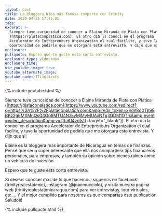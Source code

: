 ```yaml
---
layout: post
title: La Bloggera Nica más famosa comparte con Trinity
date: 2020-04-25 17:43:01
tags:
excerpt: >-
  Siempre tuve curiosidad de conocer a Elaine Miranda de Plata con Platica
  (https://plataconplatica.com). El otro día la conocí en el programa
  Accelerator de Entrepreneurs Organization el cual facilite, y tuve la
  oportunidad de pedirle que me otorgara esta entrevista. Y dijo que si!
enclosure:
pullquote: Espero que te guste esta corta entrevista.
enclosure_type: video/mp4
enclosure_time:
use_youtube_image: true
youtube_alternate_image:
youtube_code: ITtuKf4zofs
---
```


{% include youtube.html %}

Siempre tuve curiosidad de conocer a Elaine Miranda de Plata con Platica ([https://plataconplatica.com](https://www.youtube.com/redirect?q=https%3A%2F%2Fplataconplatica.com&amp;redir_token=xSoV8d0Th98BKz2gEMXMnQsQ4Gp8MTU4NzkyMjMyMUAxNTg3ODM1OTIx&amp;event=video_description&amp;v=ITtuKf4zofs){: target="_blank"}). El otro d&iacute;a la conoc&iacute; en el programa Accelerator de Entrepreneurs Organization el cual facilite, y tuve la oportunidad de pedirle que me otorgara esta entrevista. Y dijo que si\!

Elaine es la bloggera mas importante de Nicaragua en temas de finanzas. Pens&eacute; que seria super interesante que ella nos compartiera tips financieros personales, para empresas, y tambi&eacute;n su opini&oacute;n sobre bienes ra&iacute;ces como un veh&iacute;culo de inversi&oacute;n.

Espero que te guste esta corta entrevista.

Si deseas conocer mas de lo que hacemos, s&iacute;guenos en facebook (trinityrealestatenic), instagram (@joaomucciolo), y visita nuestra pagina web (trinityrealestatenicaragua.com) para ver entrevistas, tour virtuales, etc…. Y el mejor cumplido para nosotros es que compartas esta publicaci&oacute;n Saludos\!

{% include pullquote.html %}